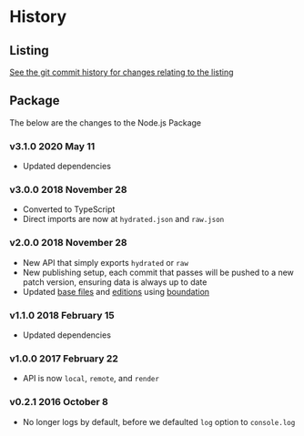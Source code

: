 # History

## Listing

[See the git commit history for changes relating to the listing](https://github.com/bevry/staticsitegenerators-list/commits/master)

## Package

The below are the changes to the Node.js Package

### v3.1.0 2020 May 11

- Updated dependencies

### v3.0.0 2018 November 28

- Converted to TypeScript
- Direct imports are now at `hydrated.json` and `raw.json`

### v2.0.0 2018 November 28

- New API that simply exports `hydrated` or `raw`
- New publishing setup, each commit that passes will be pushed to a new patch version, ensuring data is always up to date
- Updated [base files](https://github.com/bevry/base) and [editions](https://editions.bevry.me) using [boundation](https://github.com/bevry/boundation)

### v1.1.0 2018 February 15

- Updated dependencies

### v1.0.0 2017 February 22

- API is now `local`, `remote`, and `render`

### v0.2.1 2016 October 8

- No longer logs by default, before we defaulted `log` option to `console.log`
